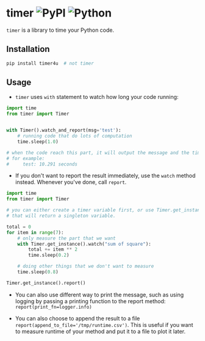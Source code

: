 # timer ![PyPI](https://img.shields.io/pypi/v/timer4u) ![Python](https://img.shields.io/badge/python-v3.7+-blue.svg)

`timer` is a library to time your Python code.

## Installation

```bash
pip install timer4u  # not timer
```

## Usage

- `timer` uses `with` statement to watch how long your code running:

```python
import time
from timer import Timer


with Timer().watch_and_report(msg='test'):
    # running code that do lots of computation
    time.sleep(1.0)

# when the code reach this part, it will output the message and the time it tooks.
# for example:
#     test: 10.291 seconds
```

- If you don't want to report the result immediately, use the `watch` method instead. Whenever you've done, call `report`.

```python
import time
from timer import Timer

# you can either create a timer variable first, or use Timer.get_instance()
# that will return a singleton variable.

total = 0
for item in range(7):
    # only measure the part that we want
    with Timer.get_instance().watch("sum of square"):
        total += item ** 2
        time.sleep(0.2)

    # doing other things that we don't want to measure
    time.sleep(0.8)

Timer.get_instance().report()
```

- You can also use different way to print the message, such as using logging by passing a printing function to the report method: `report(print_fn=logger.info)`

- You can also choose to append the result to a file `report(append_to_file='/tmp/runtime.csv')`. This is useful if you want to measure runtime of your method and put it to a file to plot it later.
